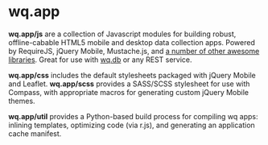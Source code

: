 # wq.app

**wq.app/js** are a collection of Javascript modules for building robust, offline-cabable HTML5 mobile and desktop data collection apps.  Powered by RequireJS, jQuery Mobile, Mustache.js, and [a number of other awesome libraries](/wq/wq.app/tree/master/js/lib).  Great for use with [wq.db](/wq/wq.db) or any REST service.

**wq.app/css** includes the default stylesheets packaged with jQuery Mobile and Leaflet.  **wq.app/scss** provides a SASS/SCSS stylesheet for use with Compass, with appropriate macros for generating custom jQuery Mobile themes.

**wq.app/util** provides a Python-based build process for compiling wq apps: inlining templates, optimizing code (via r.js), and generating an application cache manifest.
